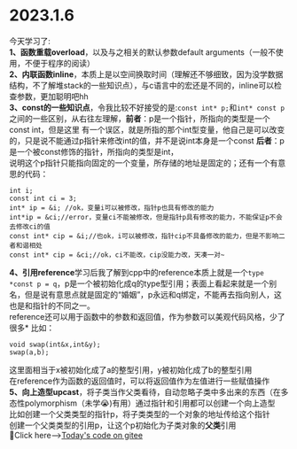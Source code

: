 # 2023.1.6
今天学习了:  
**1、函数重载overload**，以及与之相关的默认参数default arguments（一般不使用，不便于程序的阅读）  
**2、内联函数inline**，本质上是以空间换取时间（理解还不够细致，因为没学数据结构，不了解堆stack的一些知识点），与c语言中的宏还是不同的，inline可以检查参数，更加聪明吧hh  
**3、const的一些知识点**，令我比较不好接受的是:``const int* p;``和``int* const p``之间的一些区别，从右往左理解，**前者**：p是一个指针，所指向的类型是一个const int，但是这里
有一个误区，就是所指的那个int型变量，他自己是可以改变的，只是说不能通过p指针来修改int的值，并不是说int本身是一个const **后者**：p是一个被const修饰的指针，所指向的类型是int，  
说明这个p指针只能指向固定的一个变量，所存储的地址是固定的；还有一个有意思的代码：  
```
int i;
const int ci = 3;
int* ip = &i; //ok，变量i可以被修改，指针p也具有修改的能力
int*ip = &ci;//error，变量ci不能被修改，但是指针p具有修改的能力，不能保证p不会去修改ci的值
const int* cip = &i;//也ok，i可以被修改，指针cip不具备修改的能力，但是不影响二者和谐相处
const int* cip = &ci;//ok，ci不能改，cip没能力改，天凑一对~  
```
**4、引用reference**学习后我了解到cpp中的reference本质上就是一个`type *const p = q`，p是一个被初始化成q的type型引用；表面上看起来就是一个别名，但是说有意思点就是固定的“婚姻”，p永远和q绑定，不能再去指向别人，这也是和指针的不同之一。  
reference还可以用于函数中的参数和返回值，作为参数可以美观代码风格，少了很多* 比如：  
```
void swap(int&x,int&y);
swap(a,b);
```
这里面相当于x被初始化成了a的整型引用，y被初始化成了b的整型引用  
在reference作为函数的返回值时，可以将返回值作为左值进行一些赋值操作  
**5、向上造型upcast**，将子类当作父类看待，自动忽略子类中多出来的东西（在多态性polymorphism（未学:sob:)有用）通过指针和引用都可以创建一个向上造型  
比如创建一个父类类型的指针p，将子类类型的一个对象的地址传给这个指针  
创建一个父类类型的引用p，让这个p初始化为子类对象的**父类**引用  
:rabbit2:Click here-->[Today's code on gitee](https://gitee.com/C-11nJxxs-web/study/tree/master/cpp/2023.1.6/2023.1.6/2023.1.6)
